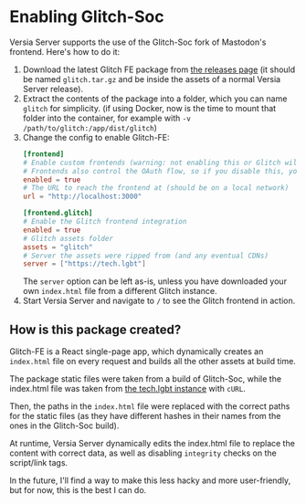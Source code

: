 # Enabling Glitch-Soc

Versia Server supports the use of the Glitch-Soc fork of Mastodon's frontend. Here's how to do it:

1. Download the latest Glitch FE package from [the releases page](https://github.com/lysand-org/server/releases) (it should be named `glitch.tar.gz` and be inside the assets of a normal Versia Server release).
2. Extract the contents of the package into a folder, which you can name `glitch` for simplicity. (if using Docker, now is the time to mount that folder into the container, for example with `-v /path/to/glitch:/app/dist/glitch`)
3. Change the config to enable Glitch-FE:
    ```toml
    [frontend]
    # Enable custom frontends (warning: not enabling this or Glitch will make Lysand only accessible via the Mastodon API)
    # Frontends also control the OAuth flow, so if you disable this, you will need to use the Mastodon frontend
    enabled = true
    # The URL to reach the frontend at (should be on a local network)
    url = "http://localhost:3000"

    [frontend.glitch]
    # Enable the Glitch frontend integration
    enabled = true
    # Glitch assets folder
    assets = "glitch"
    # Server the assets were ripped from (and any eventual CDNs)
    server = ["https://tech.lgbt"]
    ```
    The `server` option can be left as-is, unless you have downloaded your own `index.html` file from a different Glitch instance.
4. Start Versia Server and navigate to `/` to see the Glitch frontend in action.

## How is this package created?

Glitch-FE is a React single-page app, which dynamically creates an `index.html` file on every request and builds all the other assets at build time.

The package static files were taken from a build of Glitch-Soc, while the index.html file was taken from [the tech.lgbt instance](https://tech.lgbt) with `cURL`.

Then, the paths in the `index.html` file were replaced with the correct paths for the static files (as they have different hashes in their names from the ones in the Glitch-Soc build).

At runtime, Versia Server dynamically edits the index.html file to replace the content with correct data, as well as disabling `integrity` checks on the script/link tags.

In the future, I'll find a way to make this less hacky and more user-friendly, but for now, this is the best I can do.